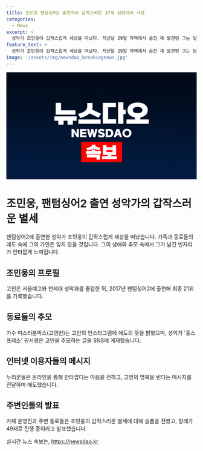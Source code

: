 ```yaml
---
title: 조민웅 팬텀싱어2 출연자의 갑작스러운 37세 심장마비 사망
categories:
  - News
excerpt: >
  성악가 조민웅이 갑작스럽게 세상을 떠났다. 지난달 29일 자택에서 숨진 채 발견된 그는 당시 혼자 있던 중 심장마비로 쓰러져 숨을 거뒀다. 이로써 팬텀싱어2 출연 등으로 알려진 그의 갑작스러운 별세 소식에 동료들의 추모가 이어졌다. 고인은 서울예고와 연세대 성악과를 졸업한 뒤 음악 활동을 펼치며 많은 사랑을 받았다. 함께 응원했던 이들은 그를 추억하며 마지막 인사를 전했다.
feature_text: >
  성악가 조민웅이 갑작스럽게 세상을 떠났다. 지난달 29일 자택에서 숨진 채 발견된 그는 당시 혼자 있던 중 심장마비로 쓰러져 숨을 거뒀다. 이로써 팬텀싱어2 출연 등으로 알려진 그의 갑작스러운 별세 소식에 동료들의 추모가 이어졌다. 고인은 서울예고와 연세대 성악과를 졸업한 뒤 음악 활동을 펼치며 많은 사랑을 받았다. 함께 응원했던 이들은 그를 추억하며 마지막 인사를 전했다.
image: '/assets/img/newsdao_breakingnews.jpg'
---
```


<p><img src="/assets/img/newsdao_breakingnews.jpg" alt="firstkoreanews 속보" /></p>

<h1>조민웅, 팬텀싱어2 출연 성악가의 갑작스러운 별세</h1>

<p data-ke-size="size16">팬텀싱어2에 출연한 성악가 조민웅이 갑작스럽게 세상을 떠났습니다. 가족과 동료들의 애도 속에 그의 가인은 잊지 않을 것입니다. 그의 생애와 추모 속에서 그가 남긴 빈자리가 안타깝게 느껴집니다.</p>

<h2 data-ke-size="size26">조민웅의 프로필</h2>

<p data-ke-size="size16">고인은 서울예고와 연세대 성악과를 졸업한 뒤, 2017년 팬텀싱어2에 출연해 최종 21위를 기록했습니다.</p>

<h2 data-ke-size="size26">동료들의 추모</h2>

<p data-ke-size="size16">가수 미스터붐박스(고영빈)는 고인의 인스타그램에 애도의 뜻을 밝혔으며, 성악가 '흉스프레소' 권서경은 고인을 추모하는 글을 SNS에 게재했습니다.</p>

<h2 data-ke-size="size26">인터넷 이용자들의 메시지</h2>

<p data-ke-size="size16">누리꾼들은 온라인을 통해 안타깝다는 마음을 전하고, 고인의 명복을 빈다는 메시지를 전달하며 애도했습니다.</p>

<h2 data-ke-size="size26">주변인들의 발표</h2>

<p data-ke-size="size16">카페 운영진과 주변 동료들은 조민웅의 갑작스러운 별세에 대해 슬픔을 전했고, 장례가 49재로 진행 중이라고 발표했습니다.</p>
실시간 뉴스 속보는, <a href="https://newsdao.kr" rel="dofollow">https://newsdao.kr</a>


